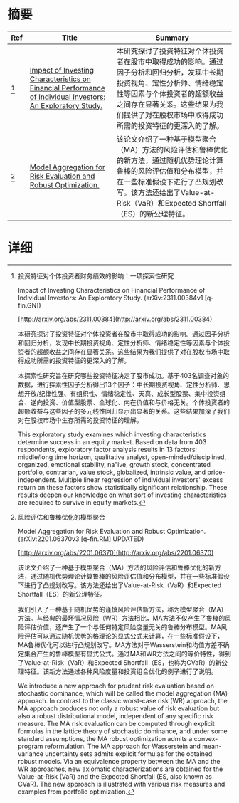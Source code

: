 # 摘要

| Ref | Title | Summary |
| --- | --- | --- |
| [^1] | [Impact of Investing Characteristics on Financial Performance of Individual Investors: An Exploratory Study.](http://arxiv.org/abs/2311.00384) | 本研究探讨了投资特征对个体投资者在股市中取得成功的影响。通过因子分析和回归分析，发现中长期投资视角、定性分析师、情绪稳定性等因素与个体投资者的超额收益之间存在显著关系。这些结果为我们提供了对在股权市场中取得成功所需的投资特征的更深入的了解。 |
| [^2] | [Model Aggregation for Risk Evaluation and Robust Optimization.](http://arxiv.org/abs/2201.06370) | 该论文介绍了一种基于模型聚合（MA）方法的风险评估和鲁棒优化的新方法，通过随机优势理论计算鲁棒的风险评估值和分布模型，并在一些标准假设下进行了凸规划改写。该方法还给出了Value-at-Risk（VaR）和Expected Shortfall（ES）的新公理特征。 |

# 详细

[^1]: 投资特征对个体投资者财务绩效的影响：一项探索性研究

    Impact of Investing Characteristics on Financial Performance of Individual Investors: An Exploratory Study. (arXiv:2311.00384v1 [q-fin.GN])

    [http://arxiv.org/abs/2311.00384](http://arxiv.org/abs/2311.00384)

    本研究探讨了投资特征对个体投资者在股市中取得成功的影响。通过因子分析和回归分析，发现中长期投资视角、定性分析师、情绪稳定性等因素与个体投资者的超额收益之间存在显著关系。这些结果为我们提供了对在股权市场中取得成功所需的投资特征的更深入的了解。

    

    本探索性研究旨在研究哪些投资特征决定了股市成功。基于403名调查对象的数据，进行探索性因子分析得出13个因子：中长期投资视角、定性分析师、思想开放/纪律性强、有组织性、情绪稳定性、天真、成长型股票、集中投资组合、逆向投资、价值型股票、全球化、内在价值和与价格无关。个体投资者的超额收益与这些因子的多元线性回归显示出显著的关系。这些结果加深了我们对在股权市场中生存所需的投资特征的理解。

    This exploratory study examines which investing characteristics determine success in an equity market. Based on data from 403 respondents, exploratory factor analysis results in 13 factors: middle/long time horizon, qualitative analyst, open-minded/disciplined, organized, emotional stability, na\"ive, growth stock, concentrated portfolio, contrarian, value stock, globalized, intrinsic value, and price-independent. Multiple linear regression of individual investors' excess return on these factors show statistically significant relationship. These results deepen our knowledge on what sort of investing characteristics are required to survive in equity markets.
    
[^2]: 风险评估和鲁棒优化的模型聚合

    Model Aggregation for Risk Evaluation and Robust Optimization. (arXiv:2201.06370v3 [q-fin.RM] UPDATED)

    [http://arxiv.org/abs/2201.06370](http://arxiv.org/abs/2201.06370)

    该论文介绍了一种基于模型聚合（MA）方法的风险评估和鲁棒优化的新方法，通过随机优势理论计算鲁棒的风险评估值和分布模型，并在一些标准假设下进行了凸规划改写。该方法还给出了Value-at-Risk（VaR）和Expected Shortfall（ES）的新公理特征。

    

    我们引入了一种基于随机优势的谨慎风险评估新方法，称为模型聚合（MA）方法。与经典的最坏情况风险（WR）方法相比，MA方法不仅产生了鲁棒的风险评估价值，还产生了一个与任何特定风险度量无关的鲁棒分布模型。MA风险评估可以通过随机优势的格理论的显式公式来计算，在一些标准假设下，MA鲁棒优化可以进行凸规划改写。MA方法对于Wasserstein和均值方差不确定集合产生的鲁棒模型有显式公式。通过MA和WR方法之间的等价特性，得到了Value-at-Risk（VaR）和Expected Shortfall（ES，也称为CVaR）的新公理特征。该新方法通过各种风险度量和投资组合优化的例子进行了说明。

    We introduce a new approach for prudent risk evaluation based on stochastic dominance, which will be called the model aggregation (MA) approach. In contrast to the classic worst-case risk (WR) approach, the MA approach produces not only a robust value of risk evaluation but also a robust distributional model, independent of any specific risk measure. The MA risk evaluation can be computed through explicit formulas in the lattice theory of stochastic dominance, and under some standard assumptions, the MA robust optimization admits a convex-program reformulation. The MA approach for Wasserstein and mean-variance uncertainty sets admits explicit formulas for the obtained robust models. Via an equivalence property between the MA and the WR approaches, new axiomatic characterizations are obtained for the Value-at-Risk (VaR) and the Expected Shortfall (ES, also known as CVaR). The new approach is illustrated with various risk measures and examples from portfolio optimization.
    

